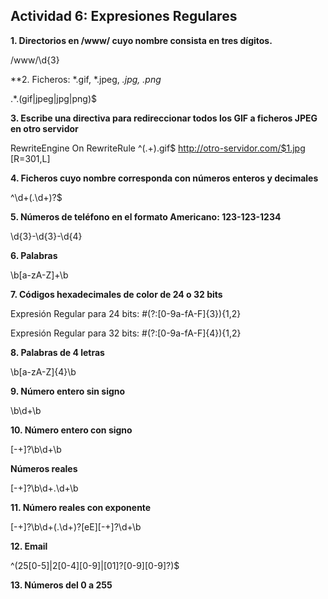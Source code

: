 ## Actividad 6: Expresiones Regulares

**1. Directorios en /www/ cuyo nombre consista en tres dígitos.**

/www/\d{3}

**2. Ficheros: *.gif, *.jpeg, *.jpg, *.png**

.*\.(gif|jpeg|jpg|png)$

**3.  Escribe una directiva para redireccionar todos los GIF a ficheros JPEG en otro servidor**

RewriteEngine On
RewriteRule ^(.+)\.gif$ http://otro-servidor.com/$1.jpg [R=301,L]


**4. Ficheros cuyo nombre corresponda con números enteros y decimales**

^\d+(\.\d+)?$

**5. Números de teléfono en el formato Americano: 123-123-1234**

\d{3}-\d{3}-\d{4}

**6. Palabras**

\b[a-zA-Z]+\b

**7. Códigos hexadecimales de color de 24 o 32 bits**

Expresión Regular para 24 bits: #(?:[0-9a-fA-F]{3}){1,2}

Expresión Regular para 32 bits: #(?:[0-9a-fA-F]{4}){1,2}

**8. Palabras de 4 letras**

\b[a-zA-Z]{4}\b

**9. Número entero sin signo**

\b\d+\b

**10. Número entero con signo**

[-+]?\b\d+\b

**Números reales**

[-+]?\b\d+\.\d+\b

**11. Número reales con exponente**

[-+]?\b\d+(\.\d+)?[eE][-+]?\d+\b

**12. Email**

^(25[0-5]|2[0-4][0-9]|[01]?[0-9][0-9]?)$



**13. Números del 0 a 255**
